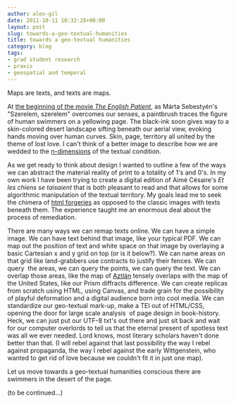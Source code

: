```yaml
---
author: alex-gil
date: 2011-10-11 10:32:28+00:00
layout: post
slug: towards-a-geo-textual-humanities
title: towards a geo-textual humanities
category: blog
tags:
- grad student research
- praxis
- geospatial and temporal
---
```


Maps are texts, and texts are maps.

At [the beginning of the movie _The English Patient_](http://www.youtube.com/watch?v=rAUJgjxNGd8), as Márta Sebestyén's "Szerelem, szerelem" overcomes our senses, a paintbrush traces the figure of human swimmers on a yellowing page. The black-ink soon gives way to a skin-colored desert landscape sifting beneath our aerial view, evoking hands moving over human curves. Skin, page, territory all united by the theme of lost love. I can't think of a better image to describe how we are wedded to the [n-dimensions](http://digitalhumanities.org/companion/view?docId=blackwell/9781405103213/9781405103213.xml&chunk.id=ss1-3-4) of the textual condition.

As we get ready to think about design I wanted to outline a few of the ways we can abstract the material reality of print to a totality of 1's and 0's. In my own work I have been trying to create a digital edition of Aimé Césaire's _Et les chiens se taisaient_ that is both pleasant to read and that allows for some algorithmic manipulation of the textual territory. My goals lead me to seek the chimera of [html forgeries](http://www.elotroalex.com/workbench/dr_sample.html) as opposed to the classic images with texts beneath them. The experience taught me an enormous deal about the process of remediation.

There are many ways we can remap texts online. We can have a simple image. We can have text behind that image, like your typical PDF. We can map out the position of text and white space on that image by overlaying a basic Cartesian x and y grid on top (or is it below?). We can name areas on that grid like land-grabbers use contracts to justify their fences. We can query  the areas, we can query the points, we can query the text. We can overlap those areas, like the map of [Aztlán](http://en.wikipedia.org/wiki/Aztl%C3%A1n) tensely overlaps with the map of the United States, like our Prism diffracts difference. We can create replicas from scratch using HTML, using Canvas, and trade grain for the possibility of playful deformation and a digital audience born into cool media. We can standardize our geo-textual mark-up, make a TEI out of HTML/CSS, opening the door for large scale analysis  of page design in book-history. Heck, we can just put our UTF-8 txt's out there and just sit back and wait for our computer overlords to tell us that the eternal present of spotless text was all we ever needed. Lord knows, most literary scholars haven't done better than that. (I will rebel against that last possibility the way I rebel against propaganda, the way I rebel against the early Wittgenstein, who wanted to get rid of love because we couldn't fit it in just one map).

Let us move towards a geo-textual humanities conscious there are swimmers in the desert of the page.

(to be continued...)
